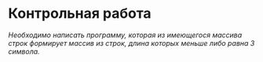 # **Контрольная работа**

*Необходимо написать программу, которая из имеющегося массива строк формирует массив из строк, длина которых меньше либо равна 3 символа.*

